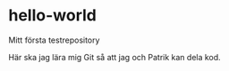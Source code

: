 # hello-world
Mitt första testrepository

Här ska jag lära mig Git så att jag och Patrik kan dela kod.

